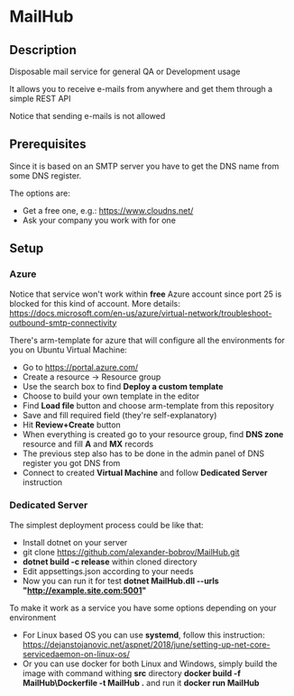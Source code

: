 # MailHub

## Description
Disposable mail service for general QA or Development usage

It allows you to receive e-mails from anywhere and get them through a simple REST API

Notice that sending e-mails is not allowed

## Prerequisites
Since it is based on an SMTP server you have to get the DNS name from some DNS register.

The options are: 
 - Get a free one, e.g.: https://www.cloudns.net/
 - Ask your company you work with for one 

## Setup 
### Azure 
Notice that service won't work within **free** Azure account since port 25 is blocked for this kind of account. More details:
https://docs.microsoft.com/en-us/azure/virtual-network/troubleshoot-outbound-smtp-connectivity

There's arm-template for azure that will configure all the environments for you on Ubuntu Virtual Machine:
 - Go to https://portal.azure.com/
 - Create a resource -> Resource group
 - Use the search box to find **Deploy a custom template** 
 - Choose to build your own template in the editor
 - Find **Load file** button and choose arm-template from this repository
 - Save and fill required field (they're self-explanatory)
 - Hit **Review+Create** button
 - When everything is created go to your resource group, find **DNS zone** resource and fill **A** and **MX** records
 - The previous step also has to be done in the admin panel of DNS register you got DNS from
 - Connect to created **Virtual Machine** and follow **Dedicated Server** instruction

### Dedicated Server
The simplest deployment process could be like that:
 - Install dotnet on your server
 - git clone https://github.com/alexander-bobrov/MailHub.git
 - **dotnet build -c release** within cloned directory
 - Edit appsettings.json according to your needs
 - Now you can run it for test **dotnet MailHub.dll --urls "http://example.site.com:5001"**

To make it work as a service you have some options depending on your environment
 - For Linux based OS you can use **systemd**, follow this instruction: https://dejanstojanovic.net/aspnet/2018/june/setting-up-net-core-servicedaemon-on-linux-os/
 - Or you can use docker for both Linux and Windows, simply build the image with command withing **src** directory **docker build -f MailHub\Dockerfile -t MailHub .**  and run it **docker run MailHub**

